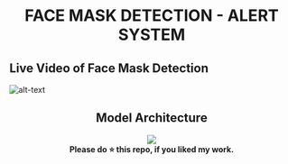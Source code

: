 <div align="center">
  
  # FACE MASK DETECTION - ALERT SYSTEM
</div>

## Live Video of Face Mask Detection
![alt-text]()


<div align="center">
  
## Model Architecture
<img src="https://github.com/venugopalkadamba/Face_Emotion_Recognition/blob/master/model.png" />
</div>

<div align="center">
  <b>Please do ⭐ this repo, if you liked my work.</b>
</div>
